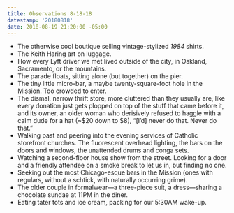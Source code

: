 ```yaml
---
title: Observations 8-18-18
datestamp: '20180818'
date: 2018-08-19 21:20:00 -05:00
---
```


- The otherwise cool boutique selling vintage-stylized *1984* shirts.
- The Keith Haring art on luggage.
- How every Lyft driver we met lived outside of the city, in Oakland, Sacramento, or the mountains.
- The parade floats, sitting alone (but together) on the pier.
- The tiny little micro-bar, a maybe twenty-square-foot hole in the Mission. Too crowded to enter.
- The dismal, narrow thrift store, more cluttered than they usually are, like every donation just gets plopped on top of the stuff that came before it, and its owner, an older woman who derisively refused to haggle with a calm dude for a hat (~$20 down to $8), “[I’d] never do that. Never do that.”
- Walking past and peering into the evening services of Catholic storefront churches. The fluorescent overhead lighting, the bars on the doors and windows, the unattended drums and conga sets.
- Watching a second-floor house show from the street. Looking for a door and a friendly attendee on a smoke break to let us in, but finding no one.
- Seeking out the most Chicago-esque bars in the Mission (ones with regulars, without a schtick, with naturally occurring grime).
- The older couple in formalwear—a three-piece suit, a dress—sharing a chocolate sundae at 11PM in the diner.
- Eating tater tots and ice cream, packing for our 5:30AM wake-up.
